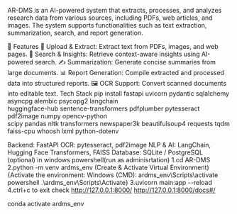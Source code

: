 AR-DMS is an AI-powered system that extracts, processes, and analyzes research data from various sources, including PDFs, web articles, and images. The system supports functionalities such as text extraction, summarization, search, and report generation.

📌 Features
📄 Upload & Extract: Extract text from PDFs, images, and web pages.
🔎 Search & Insights: Retrieve context-aware insights using AI-powered search.
✍ Summarization: Generate concise summaries from large documents.
📊 Report Generation: Compile extracted and processed data into structured reports.
🖼 OCR Support: Convert scanned documents into editable text.
 Tech Stack
 pip install fastapi uvicorn pydantic sqlalchemy asyncpg alembic psycopg2 langchain \
huggingface-hub sentence-transformers pdfplumber pytesseract pdf2image numpy opencv-python \
scipy pandas nltk transformers newspaper3k beautifulsoup4 requests tqdm \
faiss-cpu whoosh lxml python-dotenv

Backend: FastAPI
OCR: pytesseract, pdf2image
NLP & AI: LangChain, Hugging Face Transformers, FAISS
Database: SQLite / PostgreSQL (optional)
in windows powershell(run as adminisrtation)
1.cd AR-DMS
2.python -m venv ardms_env
(Create & Activate Virtual Environment) 
{Activate the environment:
Windows (CMD):
ardms_env\Scripts\activate
powershell
.\ardms_env\Scripts\Activate}
3.uvicorn main:app --reload
4.ctrl+c to exit
check http://127.0.0.1:8000/
http://127.0.0.1:8000/docs#/

conda activate ardms_env